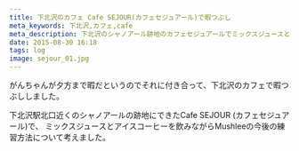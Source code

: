 ```yaml
---
title: 下北沢のカフェ Cafe SEJOUR(カフェセジュアール)で暇つぶし
meta_keywords: 下北沢,カフェ,cafe
meta_description: 下北沢のシャノアール跡地のカフェセジュアールでミックスジュースとアイスコーヒー
date: 2015-08-30 16:18
tags: log
image: sejour_01.jpg
---
```


がんちゃんが夕方まで暇だというのでそれに付き合って、下北沢のカフェで暇つぶししました。

下北沢駅北口近くのシャノアールの跡地にできたCafe SEJOUR (カフェセジュアール)で、
ミックスジュースとアイスコーヒーを飲みながらMushleeの今後の練習方法について考えました。
